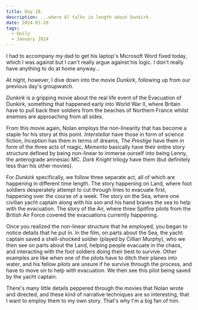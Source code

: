 ```yaml
---
title: Day 28.
description: ...where Al talks in length about Dunkirk.
date: 2024-01-28
tags: 
  - Daily
  - January 2024
---
```


I had to accompany my dad to get his laptop's Microsoft Word fixed today, which I was against but I can't really argue against his logic. I don't really have anything to do at home anyway...

At night, however, I dive down into the movie *Dunkirk*, following up from our previous day's groupwatch.

*Dunkirk* is a gripping movie about the real life event of the Evacuation of Dunkirk, something that happened early into World War II, where Britain have to pull back their soldiers from the beaches of Northern France whilst enemies are approaching from all sides.

From this movie again, Nolan employs the non-linearity that has become a staple for his story at this point. *Interstellar* have those in form of science fiction, *Inception* has them in terms of dreams, *The Prestige* have them in form of the three acts of magic, *Memento* basically have their entire story structure defined by being non-linear to immerse ourself into being Lenny, the anterograde amnesiac MC. *Dark Knight* trilogy have them (but definitely less than his other movies).

For *Dunkirk* specifically, we follow three separate act, all of which are happening in different time length. The story happening on Land, where foot soldiers desperately attempt to cut through lines to evacuate first, happening over the course of a week. The story on the Sea, where one civilian yacht captain along with his son and his hand braves the sea to help with the evacuation. The story of the Air, where three Spitfire pilots from the British Air Force covered the evacuations currently happening.

Once you realized the non-linear structure that he employed, you began to notice details that he put in. In the film, on parts about the Sea, the yacht captain saved a shell-shocked soldier (played by Cillian Murphy), who we then see on parts about the Land, helping people evacuate in the chaos, and interacting with the foot soldiers doing their best to survive. Other examples are like when one of the pilots have to ditch their planes into water, and his fellow pilots are unsure if he survive through the process, and have to move on to help with evacuation. We then see this pilot being saved by the yacht captain. 

There's many little details peppered through the movies that Nolan wrote and directed, and these kind of narrative techniques are so interesting, that I want to employ them to my own story. That's why I'm a big fan of him.